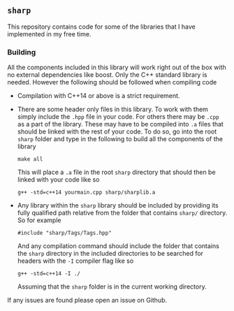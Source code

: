 `sharp`
-------

This repository contains code for some of the libraries that I have
implemented in my free time.

### Building

All the components included in this library will work right out of the box
with no external dependencies like boost.  Only the C++ standard library is
needed.  However the following should be followed when compiling code

* Compilation with C++14 or above is a strict requirement.

* There are some header only files in this library.  To work with them
  simply include the `.hpp` file in your code.  For others there may be `.cpp`
  as a part of the library.  These may have to be compiled into `.a` files
  that should be linked with the rest of your code.  To do so, go into the
  root `sharp` folder and type in the following to build all the components of
  the library

    `make all`

  This will place a `.a` file in the root `sharp` directory that should then
  be linked with your code like so

    `g++ -std=c++14 yourmain.cpp sharp/sharplib.a`

* Any library within the `sharp` library should be included by providing its
  fully qualified path relative from the folder that contains `sharp/`
  directory.  So for example

    `#include "sharp/Tags/Tags.hpp"`

  And any compilation command should include the folder that contains the
  `sharp` directory in the included directories to be searched for headers
  with the `-I` compiler flag like so

    `g++ -std=c++14 -I ./`

  Assuming that the `sharp` folder is in the current working directory.

If any issues are found please open an issue on Github.
